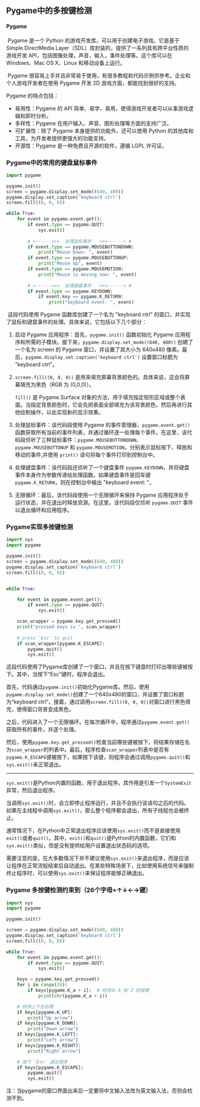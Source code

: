 ## Pygame中的多按键检测

#### Pygame

​    Pygame 是一个 Python 的游戏开发库，可以用于创建电子游戏。它是基于 Simple DirectMedia Layer（SDL）库封装的，提供了一系列具有跨平台性质的游戏开发 API，包括图像处理，声音，输入，事件处理等。这个库可以在 Windows、Mac OS X、Linux 和移动设备上运行。

​    Pygame 很容易上手并且非常易于使用，有很多教程和代码示例供参考。企业和个人游戏开发者在使用 Pygame 开发 2D 游戏方面，都能找到很好的支持。

Pygame 的特点包括：

- 易用性：Pygame 的 API 简单、易学、易用，使得游戏开发者可以从事游戏逻辑和即时分析。
- 多样性：Pygame 在用户输入、声音、图形处理等方面的支持广泛。
- 可扩展性：除了 Pygame 本身提供的功能外，还可以使用 Python 的其他库和工具，为开发者提供更强大的功能支持。
- 开源性：Pygame 是一种免费且开源的软件，遵循 LGPL 许可证。

### Pygame中的常用的键盘鼠标事件

```python
import pygame

pygame.init()
screen = pygame.display.set_mode((640, 480))
pygame.display.set_caption('keyboard ctrl')
screen.fill((0, 0, 0))

while True:
    for event in pygame.event.get():
        if event.type == pygame.QUIT:
            sys.exit()
            
        # >------>>>  处理鼠标事件   <<<------< #
        if event.type == pygame.MOUSEBUTTONDOWN:
            print("Mouse Down: ", event)
        if event.type == pygame.MOUSEBUTTONUP:
            print("Mouse Up", event)
        if event.type == pygame.MOUSEMOTION:
            print("Mouse is moving now: ", event)
            
        # >------>>>  处理键盘事件   <<<------< #
        if event.type == pygame.KEYDOWN:
            if event.key == pygame.K_RETURN:
                print("keyboard event: ", event)

```

​	这段代码使用 Pygame 函数库创建了一个名为 "keyboard ctrl" 的窗口，并实现了鼠标和键盘事件的处理。具体来说，它包括以下几个部分：

1. 启动 Pygame 应用程序：首先，`pygame.init()` 函数初始化 Pygame 应用程序和所需的子模块。接下来，`pygame.display.set_mode((640, 480))` 创建了一个名为 screen 的 Pygame 窗口，并设置了其大小为 640x480 像素。最后，`pygame.display.set_caption('keyboard ctrl')` 设置窗口标题为 "keyboard ctrl"。

2. `screen.fill((0, 0, 0))` 是用来填充屏幕背景颜色的。具体来说，这会将屏幕填充为黑色（RGB 为 (0,0,0)）。

   `fill()` 是 Pygame.Surface 对象的方法，用于填充指定矩形区域或整个表面。当指定背景颜色时，它会先把表面全部填充为该背景颜色，然后再进行其他绘制操作，以此实现新的显示效果。

3. 处理鼠标事件：该代码段使用 Pygame 的事件管理器，`pygame.event.get()` 函数获取所有当前的事件列表，并通过循环逐一处理每个事件。在这里，该代码段侦听了三种鼠标事件：`pygame.MOUSEBUTTONDOWN`、`pygame.MOUSEBUTTONUP` 和 `pygame.MOUSEMOTION`，分别表示鼠标按下、释放和移动的事件,并使用 `print()` 语句将每个事件打印到控制台中。

4. 处理键盘事件：该代码段还侦听了一个键盘事件 `pygame.KEYDOWN`，并将键盘事件本身作为参数传递给处理函数。如果键盘事件是回车键 `pygame.K_RETURN`，则在控制台中输出 "keyboard event: "。

5. 无限循环：最后，该代码段使用一个无限循环来保持 Pygame 应用程序处于运行状态，并在退出时释放资源。在这里，该代码段仅侦听 `pygame.QUIT` 事件以退出循环和应用程序。

### Pygame实现多按键检测

```python
import sys
import pygame

pygame.init()
screen = pygame.display.set_mode((640, 480))
pygame.display.set_caption('keyboard ctrl')
screen.fill((0, 0, 0))


while True:

    for event in pygame.event.get():
        if event.type == pygame.QUIT:
            sys.exit()

    scan_wrapper = pygame.key.get_pressed()
    print("pressed keys is ", scan_wrapper)
    
    # press 'Esc' to quit
    if scan_wrapper[pygame.K_ESCAPE]:
        pygame.quit()
        sys.exit()
```

这段代码使用了Pygame库创建了一个窗口，并且在按下键盘时打印出哪些键被按下。其中，当按下“Esc”键时，程序会退出。

首先，代码通过`pygame.init()`初始化Pygame库。然后，使用`pygame.display.set_mode()`创建了一个640x480的窗口，并设置了窗口标题为“keyboard ctrl”。接着，通过调用`screen.fill((0, 0, 0))`对窗口进行黑色填充，使得窗口背景变成黑色。

之后，代码进入了一个无限循环。在每次循环中，程序通过`pygame.event.get()`获取所有的事件，并逐个处理。

然后，使用`pygame.key.get_pressed()`检查当前哪些键被按下，将结果存储在名为`scan_wrapper`的列表中。最后，程序检查`scan_wrapper`列表中是否有`pygame.K_ESCAPE`键被按下，如果按下该键，则程序会通过调用`pygame.quit()`和`sys.exit()`来正常退出。

****

`sys.exit()`是Python内置的函数，用于退出程序。其作用是引发一个`SystemExit`异常，然后退出程序。

当调用`sys.exit()`时，会立即停止程序运行，并且不会执行该语句之后的代码。如果在主线程中调用`sys.exit()`，那么整个程序都会退出，所有子线程也会被终止。

通常情况下，在Python中正常退出程序应该使用`sys.exit()`而不是直接使用`exit()`或者`quit()`。其中，`exit()`和`quit()`是Python的内置函数，它们和`sys.exit()`类似，但是没有提供给用户设置退出状态码的选项。

需要注意的是，在大多数情况下并不建议使用`sys.exit()`来退出程序，而是应该让程序在正常流程结束后自动退出。在某些特殊场景下，比如使用系统信号来强制终止程序时，可以使用`sys.exit()`来保证程序能够正确退出。

### Pygame 多按键检测约束到（26个字母+↑↓←→键）

```python
import sys
import pygame

pygame.init()

screen = pygame.display.set_mode((640, 480))
pygame.display.set_caption('keyboard ctrl')
screen.fill((0, 0, 0))

while True:
    for event in pygame.event.get():
        if event.type == pygame.QUIT:
            sys.exit()

    keys = pygame.key.get_pressed()
    for i in range(26):
        if keys[pygame.K_a + i]:  # 检测从 A 到 Z 的按键
            print(chr(pygame.K_a + i))

    # 检测上下左右键
    if keys[pygame.K_UP]:
        print("Up arrow")
    if keys[pygame.K_DOWN]:
        print("Down arrow")
    if keys[pygame.K_LEFT]:
        print("Left arrow")
    if keys[pygame.K_RIGHT]:
        print("Right arrow")

    # 按下 'Esc' 退出程序
    if keys[pygame.K_ESCAPE]:
        pygame.quit()
        sys.exit()
```

注：当pygame的窗口界面出来后一定要将中文输入法改为英文输入法，否则会检测不到。
